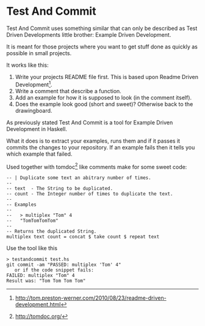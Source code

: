 Test And Commit
===============

Test And Commit uses something similar that can only be described as
Test Driven Developments little brother: Example Driven Development.

It is meant for those projects where you want to get stuff done as 
quickly as possible in small projects.

It works like this:

1. Write your projects README file first. This is based upon 
   Readme Driven Development[^1].
2. Write a comment that describe a function.
3. Add an example for how it is supposed to look (in the comment
   itself).
4. Does the example look good (short and sweet)? Otherwise back to the
   drawingboard.

As previously stated Test And Commit is a tool for Example Driven 
Development in Haskell.

What it does is to extract your examples, runs them and if it passes it 
commits the changes to your repository. If an example fails then it
tells you which example that failed.

Used together with tomdoc[^2] like comments make for some sweet code:

    -- | Duplicate some text an abitrary number of times.
    --
    -- text  - The String to be duplicated.
    -- count - The Integer number of times to duplicate the text.
    --
    -- Examples
    --
    --   > multiplex "Tom" 4
    --   "TomTomTomTom"
    --
    -- Returns the duplicated String.
    multiplex text count = concat $ take count $ repeat text

Use the tool like this

    > testandcommit test.hs
    git commit -am "PASSED: multiplex 'Tom' 4"
       or if the code snippet fails:
    FAILED: multiplex "Tom" 4
    Result was: "Tom Tom Tom Tom"

[^1]: http://tom.preston-werner.com/2010/08/23/readme-driven-development.html
[^2]: http://tomdoc.org/

